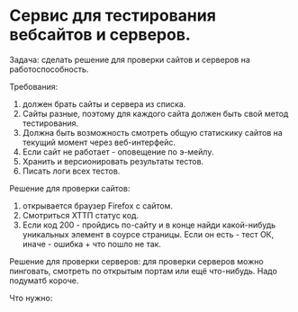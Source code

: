 Сервис для тестирования вебсайтов и серверов.
==========

Задача: сделать решение для проверки сайтов и серверов на работоспособность. 

Требования: 
1. должен брать сайты и сервера из списка. 
2. Сайты разные, поэтому для каждого сайта должен быть свой метод тестирования.
3. Должна быть возможность смотреть общую статискику сайтов на текущий момент через веб-интерфейс. 
4. Если сайт не работает - оповещение по э-мейлу. 
5. Хранить и версионировать результаты тестов. 
6. Писать логи всех тестов.

Решение для проверки сайтов: 
1. открывается браузер Firefox с сайтом. 
2. Смотриться ХТТП статус код. 
3. Если код 200 - пройдись по-сайту и в конце найди какой-нибудь уникальных элемент в соурсе страницы. Если он есть - тест ОК, иначе - ошибка + что пошло не так.

Решение для проверки серверов: для проверки серверов можно пинговать, смотреть по открытым портам или ещё что-нибудь. Надо подуматб короче.

Что нужно: 
